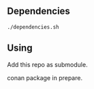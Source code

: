 ## Dependencies

```
./dependencies.sh
```

## Using

Add this repo as submodule.

conan package in prepare.
